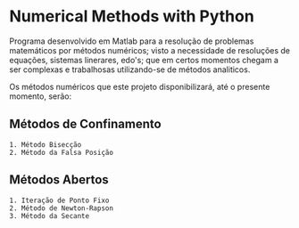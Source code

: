 # Numerical Methods with Python

Programa desenvolvido em Matlab para a resolução de problemas matemáticos por métodos numéricos; visto a necessidade de resoluções de equações, sistemas linerares, edo's; que em certos momentos chegam a ser complexas e trabalhosas utilizando-se de métodos analiticos.

Os métodos numéricos que este projeto disponibilizará, até o presente momento, serão:

## Métodos de Confinamento
    1. Método Bisecção
    2. Método da Falsa Posição

## Métodos Abertos
    1. Iteração de Ponto Fixo
    2. Método de Newton-Rapson
    3. Método da Secante
    
    
